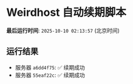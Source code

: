 # Weirdhost 自动续期脚本

**最后运行时间**: `2025-10-10 02:13:57` (北京时间)

## 运行结果

- 服务器 `a6dd4f75`: ✅ 续期成功
- 服务器 `55eaf22c`: ✅ 续期成功
